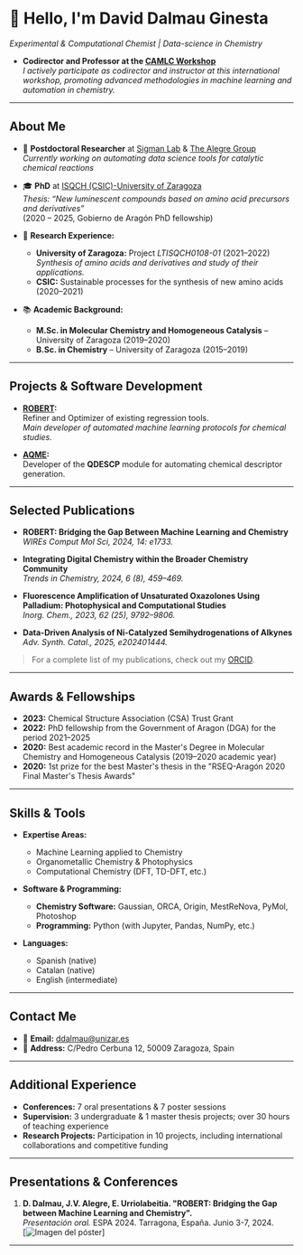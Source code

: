 # 👋 Hello, I'm David Dalmau Ginesta

*Experimental & Computational Chemist | Data-science in Chemistry*

- **Codirector and Professor at the [CAMLC Workshop](https://camlcworkshop.github.io/)**  
  *I actively participate as codirector and instructor at this international workshop, promoting advanced methodologies in machine learning and automation in chemistry.*

---

## About Me

- 🧪 **Postdoctoral Researcher** at [Sigman Lab](https://www.sigmanlab.com/) & [The Alegre Group](https://thealegregroup.com/)  
  *Currently working on automating data science tools for catalytic chemical reactions*

- 🎓 **PhD** at [ISQCH (CSIC)-University of Zaragoza](http://www.isqch.unizar-csic.es/ISQCHportal/controladorInicio.do?metodo=Inicio)  
  *Thesis: “New luminescent compounds based on amino acid precursors and derivatives”*  
  (2020 – 2025, Gobierno de Aragón PhD fellowship)

- 🔬 **Research Experience:**  
  - **University of Zaragoza:** Project *LTISQCH0108-01* (2021–2022)  
    *Synthesis of amino acids and derivatives and study of their applications.*  
  - **CSIC:** Sustainable processes for the synthesis of new amino acids (2020–2021)

- 📚 **Academic Background:**  
  - **M.Sc. in Molecular Chemistry and Homogeneous Catalysis** – University of Zaragoza (2019–2020)  
  - **B.Sc. in Chemistry** – University of Zaragoza (2015–2019)

---

## Projects & Software Development

- **[ROBERT](https://robert.readthedocs.io/en/latest/):**  
  Refiner and Optimizer of existing regression tools.  
  *Main developer of automated machine learning protocols for chemical studies.*

- **[AQME](https://aqme.readthedocs.io/):**  
  Developer of the **QDESCP** module for automating chemical descriptor generation.

---

## Selected Publications

- **ROBERT: Bridging the Gap Between Machine Learning and Chemistry**  
  *WIREs Comput Mol Sci, 2024, 14: e1733.*

- **Integrating Digital Chemistry within the Broader Chemistry Community**  
  *Trends in Chemistry, 2024, 6 (8), 459–469.*

- **Fluorescence Amplification of Unsaturated Oxazolones Using Palladium: Photophysical and Computational Studies**  
  *Inorg. Chem., 2023, 62 (25), 9792–9806.*

- **Data-Driven Analysis of Ni-Catalyzed Semihydrogenations of Alkynes**  
  *Adv. Synth. Catal., 2025, e202401444.*

> For a complete list of my publications, check out my [ORCID](https://orcid.org/0000-0002-2506-6546).

---

## Awards & Fellowships

- **2023:** Chemical Structure Association (CSA) Trust Grant  
- **2022:** PhD fellowship from the Government of Aragon (DGA) for the period 2021–2025  
- **2020:** Best academic record in the Master's Degree in Molecular Chemistry and Homogeneous Catalysis (2019–2020 academic year)  
- **2020:** 1st prize for the best Master's thesis in the "RSEQ-Aragón 2020 Final Master's Thesis Awards"

---

## Skills & Tools

- **Expertise Areas:**  
  - Machine Learning applied to Chemistry  
  - Organometallic Chemistry & Photophysics  
  - Computational Chemistry (DFT, TD-DFT, etc.)

- **Software & Programming:**  
  - **Chemistry Software:** Gaussian, ORCA, Origin, MestReNova, PyMol, Photoshop  
  - **Programming:** Python (with Jupyter, Pandas, NumPy, etc.)

- **Languages:**  
  - Spanish (native)  
  - Catalan (native)  
  - English (intermediate)

---

## Contact Me

- 📧 **Email:** [ddalmau@unizar.es](mailto:ddalmau@unizar.es)  
- 📍 **Address:** C/Pedro Cerbuna 12, 50009 Zaragoza, Spain

---

## Additional Experience

- **Conferences:** 7 oral presentations & 7 poster sessions  
- **Supervision:** 3 undergraduate & 1 master thesis projects; over 30 hours of teaching experience  
- **Research Projects:** Participation in 10 projects, including international collaborations and competitive funding


---

## Presentations & Conferences

1. **D. Dalmau, J.V. Alegre, E. Urriolabeitia. "ROBERT: Bridging the Gap between Machine Learning and Chemistry".**  
   *Presentación oral.* ESPA 2024. Tarragona, España. Junio 3-7, 2024.  
   [![Imagen del póster](https://unizares-my.sharepoint.com/:p:/r/personal/ddalmau_unizar_es/_layouts/15/Doc.aspx?sourcedoc=%7BBEC2CC9A-B946-456E-ABA9-6B2FE8C5C704%7D&file=David%20Dalmau_%20ESPA2024.pptx&action=edit&mobileredirect=true)]

---
